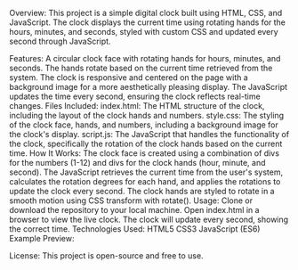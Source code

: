 Overview:
This project is a simple digital clock built using HTML, CSS, and JavaScript. The clock displays the current time using rotating hands for the hours, minutes, and seconds, styled with custom CSS and updated every second through JavaScript.

Features:
A circular clock face with rotating hands for hours, minutes, and seconds.
The hands rotate based on the current time retrieved from the system.
The clock is responsive and centered on the page with a background image for a more aesthetically pleasing display.
The JavaScript updates the time every second, ensuring the clock reflects real-time changes.
Files Included:
index.html: The HTML structure of the clock, including the layout of the clock hands and numbers.
style.css: The styling of the clock face, hands, and numbers, including a background image for the clock's display.
script.js: The JavaScript that handles the functionality of the clock, specifically the rotation of the clock hands based on the current time.
How It Works:
The clock face is created using a combination of divs for the numbers (1-12) and divs for the clock hands (hour, minute, and second).
The JavaScript retrieves the current time from the user's system, calculates the rotation degrees for each hand, and applies the rotations to update the clock every second.
The clock hands are styled to rotate in a smooth motion using CSS transform with rotate().
Usage:
Clone or download the repository to your local machine.
Open index.html in a browser to view the live clock.
The clock will update every second, showing the correct time.
Technologies Used:
HTML5
CSS3
JavaScript (ES6)
Example Preview:

License:
This project is open-source and free to use.  
